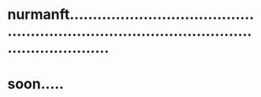# nurmanft...................................................................................................................
# soon.....
